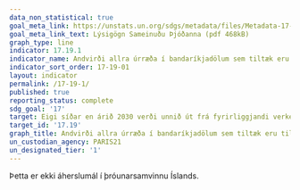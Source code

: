 ```yaml
---
data_non_statistical: true
goal_meta_link: https://unstats.un.org/sdgs/metadata/files/Metadata-17-19-01.pdf
goal_meta_link_text: Lýsigögn Sameinuðu Þjóðanna (pdf 468kB)
graph_type: line
indicator: 17.19.1
indicator_name: Andvirði allra úrræða í bandaríkjadölum sem tiltæk eru til að efla tölfræðilega getu í þróunarlöndum.
indicator_sort_order: 17-19-01
layout: indicator
permalink: /17-19-1/
published: true
reporting_status: complete
sdg_goal: '17'
target: Eigi síðar en árið 2030 verði unnið út frá fyrirliggjandi verkefnum og mælikvarði þróaður í þágu sjálfbærrar þróunar, þ.e. til viðbótar við mælikvarða um verga landsframleiðslu, og stutt verði við uppbyggingu á sviði tölfræði í þróunarlöndunum.
target_id: '17.19'
graph_title: Andvirði allra úrræða í bandaríkjadölum sem tiltæk eru til að efla tölfræðilega getu í þróunarlöndum.
un_custodian_agency: PARIS21
un_designated_tier: '1'
---
```

Þetta er ekki áherslumál í þróunarsamvinnu Íslands.
